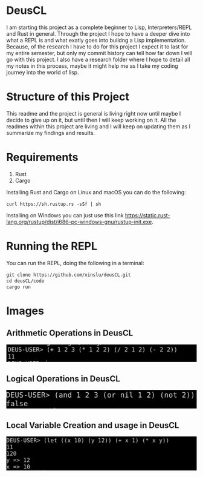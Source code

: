 # DeusCL

I am starting this project as a complete beginner to Lisp, Interpreters/REPL and Rust in general. Through the project I hope to have a deeper dive into what a REPL is and what exatly goes into buildng a Lisp implementation. Because, of the research I have to do for this project I expect it to last for my entire semester, but only my commit history can tell how far down I will go with this project. I also have a research folder where I hope to detail all my notes in this process, maybe it might help me as I take my coding journey into the world of lisp.

# Structure of this Project

This readme and the project is general is living right now until maybe I decide to give up on it, but until then I will keep working on it. All the readmes within this project are living and I will keep on updating them as I summarize my findings and results.

# Requirements

1. Rust
2. Cargo

Installing Rust and Cargo on Linux and macOS you can do the following:

```
curl https://sh.rustup.rs -sSf | sh
```

Installing on Windows you can just use this link https://static.rust-lang.org/rustup/dist/i686-pc-windows-gnu/rustup-init.exe.


# Running the REPL

You can run the REPL, doing the following in a terminal:
```
git clone https://github.com/xinslu/deusCL.git
cd deusCL/code
cargo run
```

# Images

## Arithmetic Operations in DeusCL

![Arithmetic Operation](./Images/arithmetic.png "Arithmetic Operations in DeusCL")

## Logical Operations in DeusCL

![Logical Operation](./Images/logical.png "Logical Operations in DeusCL")

## Local Variable Creation and usage in DeusCL

![Local Variables](./Images/variable.png "Local Variables in DeusCL")
